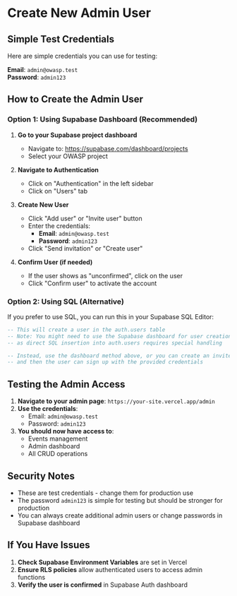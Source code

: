 # Create New Admin User

## Simple Test Credentials
Here are simple credentials you can use for testing:

**Email**: `admin@owasp.test`  
**Password**: `admin123`

## How to Create the Admin User

### Option 1: Using Supabase Dashboard (Recommended)

1. **Go to your Supabase project dashboard**
   - Navigate to: https://supabase.com/dashboard/projects
   - Select your OWASP project

2. **Navigate to Authentication**
   - Click on "Authentication" in the left sidebar
   - Click on "Users" tab

3. **Create New User**
   - Click "Add user" or "Invite user" button
   - Enter the credentials:
     - **Email**: `admin@owasp.test`
     - **Password**: `admin123`
   - Click "Send invitation" or "Create user"

4. **Confirm User (if needed)**
   - If the user shows as "unconfirmed", click on the user
   - Click "Confirm user" to activate the account

### Option 2: Using SQL (Alternative)

If you prefer to use SQL, you can run this in your Supabase SQL Editor:

```sql
-- This will create a user in the auth.users table
-- Note: You might need to use the Supabase dashboard for user creation
-- as direct SQL insertion into auth.users requires special handling

-- Instead, use the dashboard method above, or you can create an invite
-- and then the user can sign up with the provided credentials
```

## Testing the Admin Access

1. **Navigate to your admin page**: `https://your-site.vercel.app/admin`
2. **Use the credentials**:
   - Email: `admin@owasp.test`
   - Password: `admin123`
3. **You should now have access to**:
   - Events management
   - Admin dashboard
   - All CRUD operations

## Security Notes

- These are test credentials - change them for production use
- The password `admin123` is simple for testing but should be stronger for production
- You can always create additional admin users or change passwords in Supabase dashboard

## If You Have Issues

1. **Check Supabase Environment Variables** are set in Vercel
2. **Ensure RLS policies** allow authenticated users to access admin functions
3. **Verify the user is confirmed** in Supabase Auth dashboard